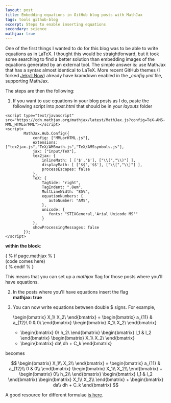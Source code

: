 ```yaml
---
layout: post
title: Embedding equations in GitHub blog posts with MathJax
tags: tools github-blog
excerpt: Steps to enable inserting equations
secondary: science
mathjax: true
---
```


One of the first things I wanted to do for this blog was to be able to write equations as in LaTeX. I thought this would be straightforward, but it took some searching to find a better solution than embedding images of the equations generated by an external tool.
The simple answer is: use MathJax that has a syntax almost identical to LaTeX. More recent GitHub themes (I forked [Jekyll Now](https://github.com/barryclark/jekyll-now)) already have kramdown enabled in the *\_config.yml* file, supporting MathJax.  

The steps are then the following:  

1) If you want to use equations in your blog posts as I do, paste the following script into *post.html* that should be in your *layouts* folder

```
<script type="text/javascript" src="https://cdn.mathjax.org/mathjax/latest/MathJax.js?config=TeX-AMS-MML_HTMLorMML"></script>
<script>
        MathJax.Hub.Config({
            config: ["MMLorHTML.js"],
            extensions: ["tex2jax.js","TeX/AMSmath.js","TeX/AMSsymbols.js"],
            jax: ["input/TeX"],
            tex2jax: {
                inlineMath: [ ['$','$'], ["\\(","\\)"] ],
                displayMath: [ ['$$','$$'], ["\\[","\\]"] ],
                processEscapes: false
            },
            TeX: {
                TagSide: "right",
                TagIndent: ".8em",
                MultLineWidth: "85%",
                equationNumbers: {
                   autoNumber: "AMS",
                },
                unicode: {
                   fonts: "STIXGeneral,'Arial Unicode MS'"
                }
            },
            showProcessingMessages: false
        });
</script>
```
**within the block**:  

\{ % if page.mathjax % \}  
\(code comes here\)  
\{ % endif % \}

This means that you can set up a *mathjax* flag for those posts where you'll have equations.  

2) In the posts where you'll have equations insert the flag  
**mathjax: true**

3) You can now write equations between double \$ signs. For example,

    \begin{bmatrix} X_1\\ X_2\\ \end{bmatrix} = \begin{bmatrix} a_{11} & a_{12}\\ 0 & 0\\ \end{bmatrix} \begin{bmatrix} X_1\\ X_2\\ \end{bmatrix}
    + \begin{bmatrix} 0\\ h_2\\ \end{bmatrix} \begin{bmatrix} l_1 & l_2 \end{bmatrix} \begin{bmatrix} X_1\\ X_2\\ \end{bmatrix}
    + \begin{bmatrix} da\\ dh + C_k \end{bmatrix}  

becomes

$$
    \begin{bmatrix} X_1\\ X_2\\ \end{bmatrix} = \begin{bmatrix} a_{11} & a_{12}\\ 0 & 0\\ \end{bmatrix}
    \begin{bmatrix} X_1\\ X_2\\ \end{bmatrix} + \begin{bmatrix} 0\\ h_2\\ \end{bmatrix}
    \begin{bmatrix} l_1 & l_2 \end{bmatrix} \begin{bmatrix} X_1\\ X_2\\ \end{bmatrix}
    + \begin{bmatrix} da\\ dh + C_k \end{bmatrix}  
$$

A good resource for different formulae [is here](https://math.meta.stackexchange.com/questions/5020/mathjax-basic-tutorial-and-quick-reference).
